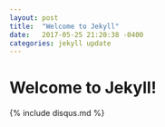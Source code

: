 ```yaml
---
layout: post
title:  "Welcome to Jekyll"
date:   2017-05-25 21:20:38 -0400
categories: jekyll update
---
```


# Welcome to Jekyll!


{% include disqus.md %}
